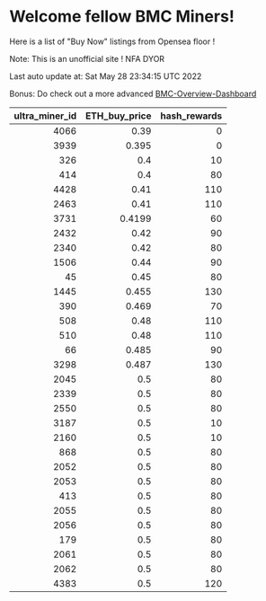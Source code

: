 # Welcome fellow BMC Miners!
Here is a list of "Buy Now" listings from Opensea floor !

Note: This is an unofficial site ! NFA DYOR

Last auto update at: Sat May 28 23:34:15 UTC 2022

Bonus: Do check out a more advanced [BMC-Overview-Dashboard](https://dune.com/defifunk/BMC-Overview-Dashboard)


|   ultra_miner_id |   ETH_buy_price |   hash_rewards |
|-----------------:|----------------:|---------------:|
|             4066 |          0.39   |              0 |
|             3939 |          0.395  |              0 |
|              326 |          0.4    |             10 |
|              414 |          0.4    |             80 |
|             4428 |          0.41   |            110 |
|             2463 |          0.41   |            110 |
|             3731 |          0.4199 |             60 |
|             2432 |          0.42   |             90 |
|             2340 |          0.42   |             80 |
|             1506 |          0.44   |             90 |
|               45 |          0.45   |             80 |
|             1445 |          0.455  |            130 |
|              390 |          0.469  |             70 |
|              508 |          0.48   |            110 |
|              510 |          0.48   |            110 |
|               66 |          0.485  |             90 |
|             3298 |          0.487  |            130 |
|             2045 |          0.5    |             80 |
|             2339 |          0.5    |             80 |
|             2550 |          0.5    |             80 |
|             3187 |          0.5    |             10 |
|             2160 |          0.5    |             10 |
|              868 |          0.5    |             80 |
|             2052 |          0.5    |             80 |
|             2053 |          0.5    |             80 |
|              413 |          0.5    |             80 |
|             2055 |          0.5    |             80 |
|             2056 |          0.5    |             80 |
|              179 |          0.5    |             80 |
|             2061 |          0.5    |             80 |
|             2062 |          0.5    |             80 |
|             4383 |          0.5    |            120 |